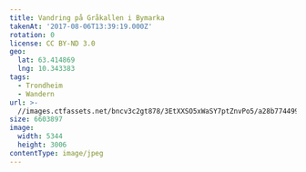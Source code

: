 ```yaml
---
title: Vandring på Gråkallen i Bymarka
takenAt: '2017-08-06T13:39:19.000Z'
rotation: 0
license: CC BY-ND 3.0
geo:
  lat: 63.414869
  lng: 10.343383
tags:
  - Trondheim
  - Wandern
url: >-
  //images.ctfassets.net/bncv3c2gt878/3EtXXSO5xWaSY7ptZnvPo5/a28b774499919cb4ce95a8b62d5ca3ce/vandring-p-grkallen-i-bymarka_35572478464_o
size: 6603897
image:
  width: 5344
  height: 3006
contentType: image/jpeg
---
```


